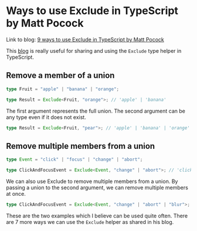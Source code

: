# Ways to use Exclude in TypeScript by Matt Pocock

Link to blog: [9 ways to use Exclude in TypeScript by Matt Pocock](https://www.totaltypescript.com/uses-for-exclude-type-helper)

This [blog](https://www.totaltypescript.com/uses-for-exclude-type-helper) is really useful for sharing and using the `Exclude` type helper in TypeScript.

## Remove a member of a union

```ts
type Fruit = "apple" | "banana" | "orange";

type Result = Exclude<Fruit, "orange">; // 'apple' | 'banana'
```

The first argument represents the full union. The second argument can be any type even if it does not exist.

```ts
type Result = Exclude<Fruit, "pear">; // 'apple' | 'banana' | 'orange'
```

## Remove multiple members from a union

```ts
type Event = "click" | "focus" | "change" | "abort";

type ClickAndFocusEvent = Exclude<Event, "change" | "abort">; // 'click' | 'focus'
```

We can also use Exclude to remove multiple members from a union. By passing a union to the second argument, we can remove multiple members at once.

```ts
type ClickAndFocusEvent = Exclude<Event, "change" | "abort" | "blur">; // 'click' | 'focus'
```

These are the two examples which I believe can be used quite often. There are 7 more ways we can use the `Exclude` helper as shared in his blog.
